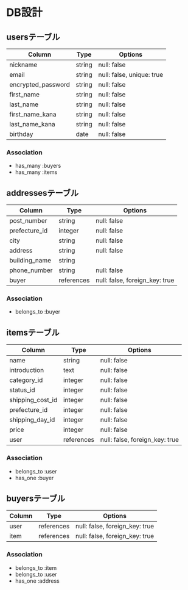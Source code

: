 # DB設計

## usersテーブル

| Column             | Type             | Options                        |
|--------------------|------------------|--------------------------------|
| nickname           | string           | null: false                    |
| email              | string           | null: false, unique: true      |
| encrypted_password | string           | null: false                    |
| first_name         | string           | null: false                    |
| last_name          | string           | null: false                    |
| first_name_kana    | string           | null: false                    |
| last_name_kana     | string           | null: false                    |
| birthday           | date             | null: false                    |

### Association

- has_many :buyers
- has_many :items

## addressesテーブル

| Column           | Type              | Options                          |
|------------------|-------------------|----------------------------------|
| post_number      | string            | null: false                      |
| prefecture_id    | integer           | null: false                      |
| city             | string            | null: false                      |
| address          | string            | null: false                      |
| building_name    | string            |                                  |
| phone_number     | string            | null: false                      |
| buyer            | references        | null: false, foreign_key: true   |

### Association

- belongs_to :buyer

## itemsテーブル

| Column            | Type              | Options                          |
|-------------------|-------------------|----------------------------------|
| name              | string            | null: false                      |
| introduction      | text              | null: false                      |
| category_id       | integer           | null: false                      |
| status_id         | integer           | null: false                      |
| shipping_cost_id  | integer           | null: false                      |
| prefecture_id     | integer           | null: false                      |
| shipping_day_id   | integer           | null: false                      |
| price             | integer           | null: false                      |
| user              | references        | null: false, foreign_key: true   |

### Association

- belongs_to :user
- has_one :buyer

## buyersテーブル

| Column           | Type              | Options                          |
|------------------|-------------------|----------------------------------|
| user             | references        | null: false, foreign_key: true   |
| item             | references        | null: false, foreign_key: true   |

### Association

- belongs_to :item
- belongs_to :user
- has_one :address
